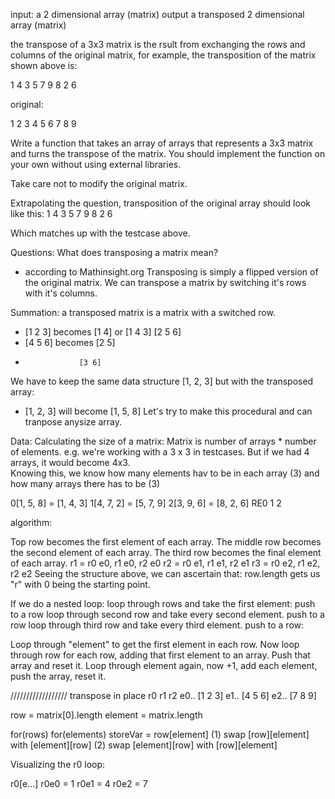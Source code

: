 input: a 2 dimensional array (matrix)
output a transposed 2 dimensional array (matrix)

the transpose of a 3x3 matrix is the rsult from exchanging the rows and columns of the original matrix, for example, the transposition of the matrix shown above is: 

1  4  3
5  7  9
8  2  6

original:

1  2  3
4  5  6
7  8  9

Write a function that takes an array of arrays that represents a 3x3 matrix and turns the transpose of the matrix.
You should implement the function on your own without using external libraries.

Take care not to modify the original matrix.

Extrapolating the question, transposition of the original array should look like this:
1  4  3
5  7  9
8  2  6

Which matches up with the testcase above. 

Questions:
What does transposing a matrix mean?
 - according to Mathinsight.org
  Transposing is simply a flipped version of the original matrix. 
  We can transpose a matrix by switching it's rows with it's columns.

Summation:
a transposed matrix is a matrix with a switched row. 
  - [1 2 3] becomes [1 4] or [1 4 3] [2 5 6]
  - [4 5 6] becomes [2 5]
  -                 [3 6]

We have to keep the same data structure [1, 2, 3] but with the transposed array:
  - [1, 2, 3] will become [1, 5, 8]
Let's try to make this procedural and can tranpose anysize array.

Data:
Calculating the size of a matrix:
Matrix is number of arrays * number of elements.
e.g. we're working with a 3 x 3 in testcases.  But if we had 4 arrays, it would become 4x3.  
Knowing this, we know how many elements hav to be in each array (3)
and how many arrays there has to be (3)

0[1, 5, 8] = [1, 4, 3]
1[4, 7, 2] = [5, 7, 9]
2[3, 9, 6] = [8, 2, 6]
RE0  1  2


algorithm: 

Top row becomes the first element of each array. 
The middle row becomes the second element of each array.
The third row becomes the final element of each array.
r1 = r0 e0, r1 e0, r2 e0
r2 = r0 e1, r1 e1, r2 e1
r3 = r0 e2, r1 e2, r2 e2
Seeing the structure above, we can ascertain that:
row.length gets us "r" with 0 being the starting point. 

If we do a nested loop:
loop through rows and take the first element: push to a row
loop through second row and take every second element. push to a row
loop through third row and take every third element.  push to a row:

Loop through "element" to get the first element in each row.
Now loop through row for each row, adding that first element to an array.
Push that array and reset it.
Loop through element again, now +1, 
add each element,
push the array, reset it.







////////////////// transpose in place
     r0 r1  r2
e0.. [1  2  3]
e1.. [4  5  6] 
e2.. [7  8  9]

row = matrix[0].length
element = matrix.length

for(rows)
  for(elements)
  storeVar = row[element] (1)
  swap [row][element] with [element][row] (2)
  swap [element][row] with [row][element]

Visualizing the r0 loop:

r0[e...]
r0e0 = 1
r0e1 = 4
r0e2 = 7

